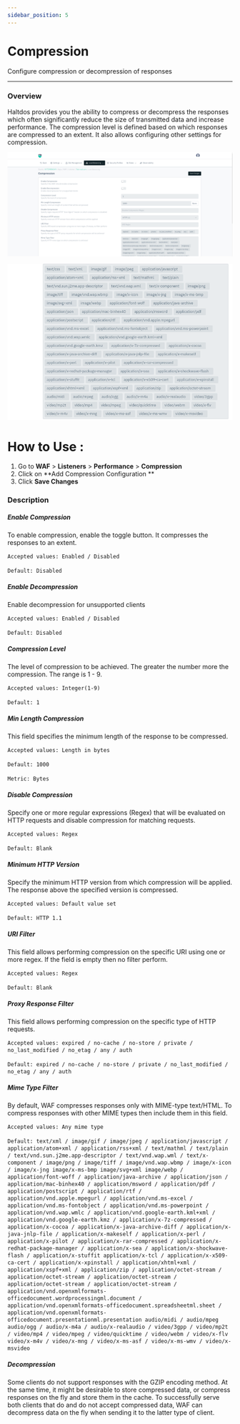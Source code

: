 ```yaml
---
sidebar_position: 5
---
```

# Compression
Configure compression or decompression of responses

---

### Overview 
Haltdos provides you the ability to compress or decompress the responses which often significantly reduce the size of transmitted data and increase performance. The compression level is defined based on which responses are compressed to an extent. It also allows configuring other settings for compression.

![Caching](/img/waf/v8/docs/WAFcompression.png)  

![Compression](/img/waf/v7/docs/performance.png)
# How to Use :
1. Go to **WAF** > **Listeners** > **Performance** > **Compression**
2. Click on **Add Compression Configuration ** 
3. Click **Save Changes** 

### Description 

##### **Enable Compression**

To enable compression, enable the toggle button. It compresses the responses to an extent.

    Accepted values: Enabled / Disabled 

    Default: Disabled

##### **Enable Decompression**

Enable decompression for unsupported clients

    Accepted values: Enabled / Disabled 

    Default: Disabled

##### **Compression Level**

The level of compression to be achieved. The greater the number more the compression. The range is 1 - 9.

    Accepted values: Integer(1-9)   

    Default: 1

##### **Min Length Compression**

This field specifies the minimum length of the response to be compressed.

    Accepted values: Length in bytes    

    Default: 1000

    Metric: Bytes

##### **Disable Compression**

Specify one or more regular expressions (Regex) that will be evaluated on HTTP requests and disable compression for matching requests.

    Accepted values: Regex  

    Default: Blank

##### **Minimum HTTP Version**

Specify the minimum HTTP version from which compression will be applied. The response above the specified version is compressed.

    Accepted values: Default value set  

    Default: HTTP 1.1

##### **URI Filter**

This field allows performing compression on the specific URI using one or more regex. If the field is empty then no filter perform.

    Accepted values: Regex  

    Default: Blank

##### **Proxy Response Filter**

This field allows performing compression on the specific type of HTTP requests.

    Accepted values: expired / no-cache / no-store / private / no_last_modified / no_etag / any / auth  

    Default: expired / no-cache / no-store / private / no_last_modified / no_etag / any / auth

##### **Mime Type Filter**

By default, WAF compresses responses only with MIME-type text/HTML. To compress responses with other MIME types then include them in this field.

    Accepted values: Any mime type

    Default: text/xml / image/gif / image/jpeg / application/javascript / application/atom+xml / application/rss+xml / text/mathml / text/plain / text/vnd.sun.j2me.app-descriptor / text/vnd.wap.wml / text/x-component / image/png / image/tiff / image/vnd.wap.wbmp / image/x-icon / image/x-jng image/x-ms-bmp image/svg+xml image/webp / application/font-woff / application/java-archive / application/json / application/mac-binhex40 / application/msword / application/pdf / application/postscript / application/rtf / application/vnd.apple.mpegurl / application/vnd.ms-excel / application/vnd.ms-fontobject / application/vnd.ms-powerpoint / application/vnd.wap.wmlc / application/vnd.google-earth.kml+xml / application/vnd.google-earth.kmz / application/x-7z-compressed / application/x-cocoa / application/x-java-archive-diff / application/x-java-jnlp-file / application/x-makeself / application/x-perl / application/x-pilot / application/x-rar-compressed / application/x-redhat-package-manager / application/x-sea / application/x-shockwave-flash / application/x-stuffit application/x-tcl / application/x-x509-ca-cert / application/x-xpinstall / application/xhtml+xml / application/xspf+xml / application/zip / application/octet-stream / application/octet-stream / application/octet-stream / application/octet-stream / application/octet-stream / application/vnd.openxmlformats-officedocument.wordprocessingml.document / application/vnd.openxmlformats-officedocument.spreadsheetml.sheet / application/vnd.openxmlformats-officedocument.presentationml.presentation audio/midi / audio/mpeg audio/ogg / audio/x-m4a / audio/x-realaudio / video/3gpp / video/mp2t / video/mp4 / video/mpeg / video/quicktime / video/webm / video/x-flv video/x-m4v / video/x-mng / video/x-ms-asf / video/x-ms-wmv / video/x-msvideo

##### **Decompression**

Some clients do not support responses with the GZIP encoding method. At the same time, it might be desirable to store compressed data, or compress responses on the fly and store them in the cache. To successfully serve both clients that do and do not accept compressed data, WAF can decompress data on the fly when sending it to the latter type of client.





